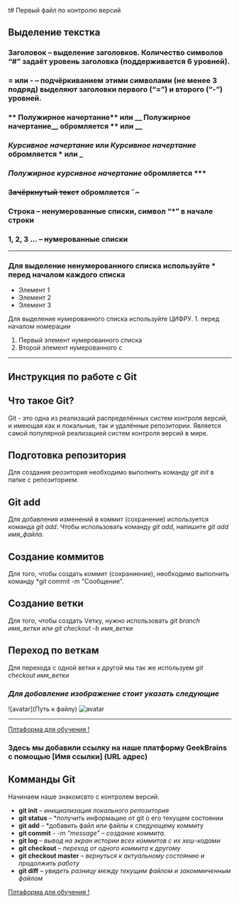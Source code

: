 t# Первый файл по контролю версий
## Выделение текстка

### Заголовок – выделение заголовков. Количество символов “#” задаёт уровень заголовка (поддерживается 6 уровней).
### = или - – подчёркиванием этими символами (не менее 3 подряд) выделяют заголовки первого (“=”) и второго (“-”) уровней.
### ** Полужирное начертание** или __ Полужирное начертание__ обромляется ** или __
### *Курсивное начертание* или _Курсивное начертание_ обромляется * или _
### ***Полужирное курсивное начертание*** обромляется ***

### ~~Зачёркнутый текст~~ обромляется ˜~
### Строка – ненумерованные списки, символ “*” в начале строки
### 1, 2, 3 … – нумерованные списки

---
### Для выделение ненумерованного списка используйте * перед началом каждого списка

* Элемент 1
* Элемент 2
* Элемент 3

Для выделение нумерованного списка используйте ЦИФРУ. 1. перед началом  номерации

1. Первый элемент нумерованного списка
2. Второй элемент нумерованного с

---

## Инструкция по работе с Git

## Что такое Git?


Git - это одна из реализаций распределённых систем контроля версий, и имеющая как и локальные, так и удалённые репозитории. Является самой популярной реализацией систем контроля версий в мире.


## Подготовка репозитория

Для создания реозитория необходимо выполнить команду *git init* в папке с репозиторием.

## Git add

Для добавления изменений в коммит (сохранение) используется команда *git add*. Чтобы использовать команду *git add*, напишите *git add имя_файла*.


## Создание коммитов

Для того, чтобы создать коммит (сохраниение), необходимо выполнить команду *git commit -m "Сообщение".

## Создание ветки

Для того, чтобы создать Vетку, нужно использовать *git branch имя_ветки* или *git checkout -b имя_ветки*

## Переход  по веткам

Для перехода с одной ветки к другой мы так же используем *git checkout имя_ветки*

### *Для добовление изображение стоит указать следующие* 
![avatar](Путь к файлу)
![avatar](https://wallsdesk.com/wp-content/uploads/2018/03/Scottish-Fold-Cat-Pictures.jpg)

---

[Плтаформа для обучения !](https://gb.ru)

###  Здесь мы добавили ссылку на наше платформу GeekBrains с помощью [Имя ссылки] (URL адрес)

## Комманды Git

Начинаем наше знакомсвто с контролем версий.

* **git init** – *инициализация локального репозитория*
* **git status** – *получить информацию от git о его текущем состоянии
* **git add** – *добавить файл или файлы к следующему коммиту
* **git commit** - *-m “message” – создание коммита.*
* **git log** – *вывод на экран истории всех коммитов с их хеш-кодами*
* **git checkout** – *переход от одного коммита к другому*
* **git checkout master** – *вернуться к актуальному состоянию и продолжить работу*
* **git diff** – *увидеть разницу между текущим файлом и закоммиченным файлом*

[Плтаформа для обучения !](https://gb.ru)
